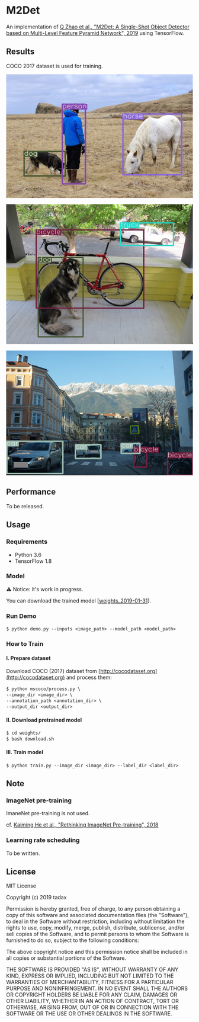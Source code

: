 # M2Det

An implementation of
[Q Zhao et al., "M2Det: A Single-Shot Object Detector based on Multi-Level Feature Pyramid Network", 2019](
https://arxiv.org/pdf/1811.04533.pdf) using TensorFlow.

## Results

COCO 2017 dataset is used for training.

![](data/yolov2_result.jpg)

![](data/yolo_result.jpg)

![](data/innsbruck_result.png)

## Performance

To be released.


## Usage

### Requirements

- Python 3.6
- TensorFlow 1.8

### Model

:warning: Notice: it's work in progress.

You can download the trained model [[weights_2019-01-31](https://dl.dropboxusercontent.com/s/1lige7lokxsu4tn/weights_2019-01-31.tar.gz?dl=0)].

### Run Demo

```
$ python demo.py --inputs <image_path> --model_path <model_path>
```

### How to Train

#### I. Prepare dataset

Download COCO (2017) dataset from [http://cocodataset.org](http://cocodataset.org) 
and process them:

```
$ python mscoco/process.py \
--image_dir <image_dir> \
--annotation_path <annotation_dir> \
--output_dir <output_dir>
```

#### II. Download pretrained model

```
$ cd weights/
$ bash download.sh
```

#### III. Train model

```
$ python train.py --image_dir <image_dir> --label_dir <label_dir>
```

## Note

### ImageNet pre-training

ImaneNet pre-training is not used.

cf. [Kaiming He et al., "Rethinking ImageNet Pre-training", 2018](https://arxiv.org/pdf/1811.08883.pdf)


### Learning rate scheduling

To be written.


## License

MIT License

Copyright (c) 2019 tadax

Permission is hereby granted, free of charge, to any person obtaining a copy
of this software and associated documentation files (the "Software"), to deal
in the Software without restriction, including without limitation the rights
to use, copy, modify, merge, publish, distribute, sublicense, and/or sell
copies of the Software, and to permit persons to whom the Software is
furnished to do so, subject to the following conditions:

The above copyright notice and this permission notice shall be included in all
copies or substantial portions of the Software.

THE SOFTWARE IS PROVIDED "AS IS", WITHOUT WARRANTY OF ANY KIND, EXPRESS OR
IMPLIED, INCLUDING BUT NOT LIMITED TO THE WARRANTIES OF MERCHANTABILITY,
FITNESS FOR A PARTICULAR PURPOSE AND NONINFRINGEMENT. IN NO EVENT SHALL THE
AUTHORS OR COPYRIGHT HOLDERS BE LIABLE FOR ANY CLAIM, DAMAGES OR OTHER
LIABILITY, WHETHER IN AN ACTION OF CONTRACT, TORT OR OTHERWISE, ARISING FROM,
OUT OF OR IN CONNECTION WITH THE SOFTWARE OR THE USE OR OTHER DEALINGS IN THE
SOFTWARE.
